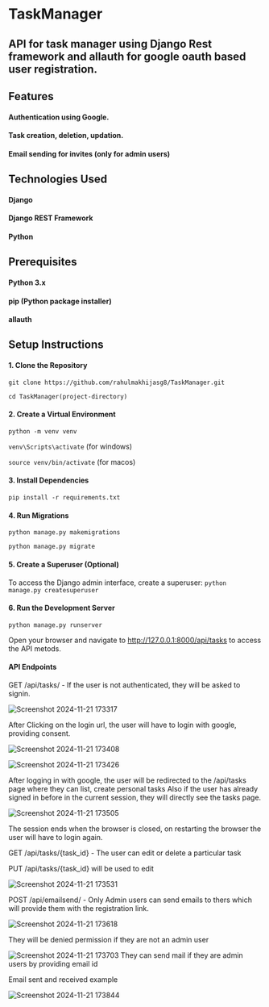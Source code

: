 # TaskManager
## API for task manager using Django Rest framework and allauth for google oauth based user registration.

## Features
  #### Authentication using Google.
  #### Task creation, deletion, updation.
  #### Email sending for invites (only for admin users)
  
## Technologies Used
#### Django
#### Django REST Framework
#### Python
## Prerequisites
#### Python 3.x
#### pip (Python package installer)
#### allauth

## Setup Instructions
#### 1. Clone the Repository
`git clone https://github.com/rahulmakhijasg8/TaskManager.git`

`cd TaskManager(project-directory)`

#### 2. Create a Virtual Environment
`python -m venv venv`

`venv\Scripts\activate` (for windows)

`source venv/bin/activate` (for macos)

#### 3. Install Dependencies
`pip install -r requirements.txt`

#### 4. Run Migrations
`python manage.py makemigrations`

`python manage.py migrate`

#### 5. Create a Superuser (Optional)
To access the Django admin interface, create a superuser:
`python manage.py createsuperuser`

#### 6. Run the Development Server
`python manage.py runserver`

Open your browser and navigate to http://127.0.0.1:8000/api/tasks to access the API metods.

#### API Endpoints
  GET /api/tasks/ - If the user is not authenticated, they will be asked to signin.
  
  
  ![Screenshot 2024-11-21 173317](https://github.com/user-attachments/assets/6bd5e344-f0a5-4f6a-a111-3691127436a4)

  
  
  After Clicking on the login url, the user will have to login with google, providing consent.
  
  
  ![Screenshot 2024-11-21 173408](https://github.com/user-attachments/assets/a647ff1d-e39b-4905-9a35-00c88e7c9cac)

  ![Screenshot 2024-11-21 173426](https://github.com/user-attachments/assets/1c5746f5-2431-44f8-a20b-cc17a78ed6a6)

  After logging in with google, the user will be redirected to the /api/tasks page
  where they can list, create personal tasks
  Also if the user has already signed in before in the current session, they will directly see the tasks page.
  
  
  ![Screenshot 2024-11-21 173505](https://github.com/user-attachments/assets/df503712-a63d-4cec-a0d7-4ca84b959867)

  The session ends when the browser is closed, on restarting the browser the user will have to login again.
    
  
  
  GET /api/tasks/{task_id} - The user can edit or delete a particular task
  
  
  PUT /api/tasks/{task_id} will be used to edit
  
  
  ![Screenshot 2024-11-21 173531](https://github.com/user-attachments/assets/837899d9-7f31-49b9-8f03-d3c5b775f99b)
  
  
  
  POST /api/emailsend/ - Only Admin users can send emails to thers which will provide them with the registration link.
  
  
  ![Screenshot 2024-11-21 173618](https://github.com/user-attachments/assets/7956766f-cf6d-4d09-add4-613621f3607e)
  
  
  
  They will be denied permission if they are not an admin user
  
  
  ![Screenshot 2024-11-21 173703](https://github.com/user-attachments/assets/089c96bf-1d78-454a-bb79-b7537443e968)
  They can send mail if they are admin users by providing email id

  
  Email sent and received example
  
  
  ![Screenshot 2024-11-21 173844](https://github.com/user-attachments/assets/f26d88f2-56a0-461c-b093-aab86d8d2fb4)
